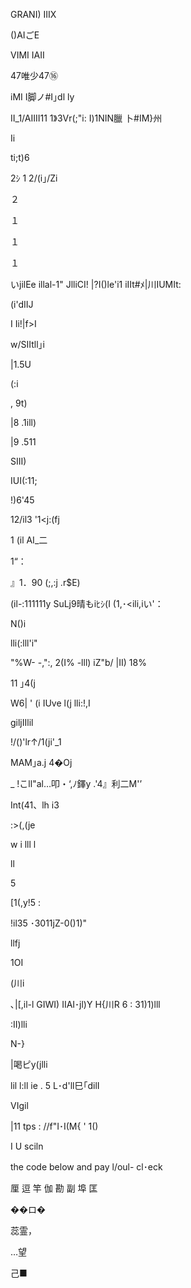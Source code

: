 GRANI) IIIX

()AIごE

VIMI IAII

47唯少47⑯

iMI I脚ノ#I｣dl ly

II_1/AIIII11 1》3Vr(;"i:
I)1NIN臘 卜#IM}州

Ii

ti;t)6

2ｼ
1 2/(i｣/Zi

２

１

１

１

いjilEe
illal-1" JlliCI!
|?I()le'i1 iIIt#ﾒ|川IUMIt:

(i'dIIJ

I Ii!|f>I

w/SIItll｣i

|1.5U

(:i

, 9t)

|8 .1ill)

|9 .511

SIII)

IUI(:11;

!)6'45

12/il3 '1<j:(fj

1 (il AI_二

1“：

』1．90
(;,:j .r$E)

(il-:111111y
SuLj9晴もiﾋｼ(I (1,･<ili,iい'：

N()i

lli(:lll'i"

"%W- -,":,
2(I% -lll)
iZ"b/
|II)
18%

11 ｣4(j

W6| ' (i IUve l(j lli:!,I

giljIIlil

!/()'lr↑/1(ji'_1

MAM｣a.j 4�Oj

_ !こll"al…叩・‘,ﾉ鐸y .'4』利二M'’

Int(41、lh i3

:>(,(je

w i lll l

ll

5

[1(,y!5 :

!il35 ･3011jZ-0()1)"

llfj

1OI

(川i

､|[,il-l
GIWI) IIAI･jl)Y H{川R
6 : 31)1)lll

:II)lli

N-}

|喝ピy(jlli

lil l:ll ie . 5 L･d'll巳｢dilI

VIgil

|11 tps : //f"I･I(M{ ' 1()

I U sciln

the code below and pay l/oul- cl･eck

厘
逗
竿
伽
勘
副
埠
匡

��ロ�

蕊霊，

…望

己■

